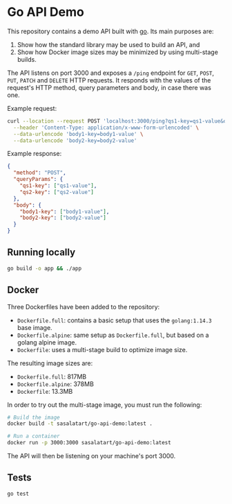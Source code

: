 # Go API Demo

This repository contains a demo API built with [go][golang]. Its main purposes are:

1. Show how the standard library may be used to build an API, and
2. Show how Docker image sizes may be minimized by using multi-stage builds.

The API listens on port 3000 and exposes a `/ping` endpoint for `GET`, `POST`, `PUT`, `PATCH` and
`DELETE` HTTP requests. It responds with the values of the request's HTTP method, query parameters
and body, in case there was one.

Example request:

```sh
curl --location --request POST 'localhost:3000/ping?qs1-key=qs1-value&qs2-key=qs2-value' \
  --header 'Content-Type: application/x-www-form-urlencoded' \
  --data-urlencode 'body1-key=body1-value' \
  --data-urlencode 'body2-key=body2-value'
```

Example response:

```json
{
  "method": "POST",
  "queryParams": {
    "qs1-key": ["qs1-value"],
    "qs2-key": ["qs2-value"]
  },
  "body": {
    "body1-key": ["body1-value"],
    "body2-key": ["body2-value"]
  }
}
```

## Running locally

```sh
go build -o app && ./app
```

## Docker

Three Dockerfiles have been added to the repository:

- `Dockerfile.full`: contains a basic setup that uses the `golang:1.14.3` base image.
- `Dockerfile.alpine`: same setup as `Dockerfile.full`, but based on a golang alpine image.
- `Dockerfile`: uses a multi-stage build to optimize image size.

The resulting image sizes are:

- `Dockerfile.full`: 817MB
- `Dockerfile.alpine`: 378MB
- `Dockerfile`: 13.3MB

In order to try out the multi-stage image, you must run the following:

```sh
# Build the image
docker build -t sasalatart/go-api-demo:latest .

# Run a container
docker run -p 3000:3000 sasalatart/go-api-demo:latest
```

The API will then be listening on your machine's port 3000.

## Tests

```sh
go test
```

[golang]: https://golang.org/
